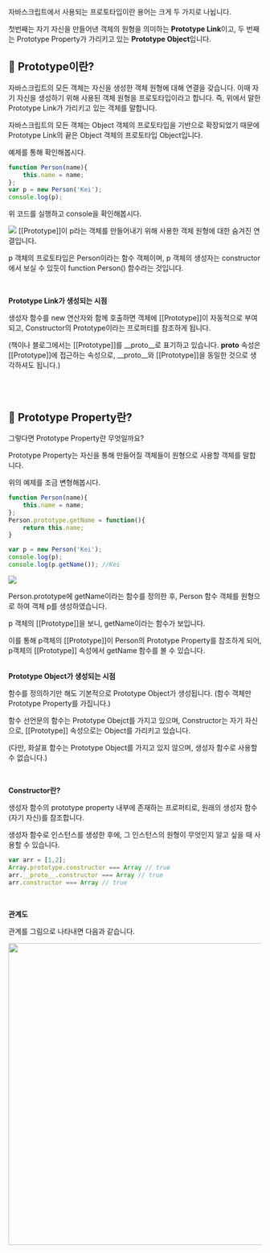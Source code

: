 자바스크립트에서 사용되는 프로토타입이란 용어는 크게 두 가지로 나뉩니다.

첫번째는 자기 자신을 만들어낸 객체의 원형을 의미하는 **Prototype Link**이고, 두 번째는 Prototype Property가 가리키고 있는 **Prototype Object**입니다.

## 🔸 Prototype이란? 
자바스크립트의 모든 객체는 자신을 생성한 객체 원형에 대해 연결을 갖습니다. 이때 자기 자신을 생성하기 위해 사용된 객체 원형을 프로토타입이라고 합니다. 즉, 위에서 말한 Prototype Link가 가리키고 있는 객체를 말합니다.

자바스크립트의 모든 객체는 Object 객체의 프로토타입을 기반으로 확장되었기 때문에 Prototype Link의 끝은 Object 객체의 프로토타입 Object입니다.



예제를 통해 확인해봅시다.
```javascript
function Person(name){
    this.name = name;
};
var p = new Person('Kei');
console.log(p);
```
위 코드를 실행하고 console을 확인해봅시다.

<img src="https://user-images.githubusercontent.com/17793440/162558796-3f586fb2-3dd9-4877-b72a-b183448508c5.png"/>
[[Prototype]]이 p라는 객체를 만들어내기 위해 사용한 객체 원형에 대한 숨겨진 연결입니다.

p 객체의 프로토타입은 Person이라는 함수 객체이며, p 객체의 생성자는 constructor에서 보실 수 있듯이 function Person() 함수라는 것입니다.

<br/>

**Prototype Link가 생성되는 시점** 

생성자 함수를 new 연산자와 함께 호출하면 객체에 [[Prototype]]이 자동적으로 부여되고, Constructor의 Prototype이라는 프로퍼티를 참조하게 됩니다.

(책이나 블로그에서는 [[Prototype]]를 __proto__로 표기하고 있습니다. __proto__ 속성은 [[Prototype]]에 접근하는 속성으로, __proto__와 [[Prototype]]을 동일한 것으로 생각하셔도 됩니다.)

<br/><br/>

## 🔸 Prototype Property란?
그렇다면 Prototype Property란 무엇일까요? 

Prototype Property는 자신을 통해 만들어질 객체들이 원형으로 사용할 객체를 말합니다.



위의 예제를 조금 변형해봅시다.
```javascript
function Person(name){
    this.name = name;
};
Person.prototype.getName = function(){
    return this.name;
}

var p = new Person('Kei');
console.log(p);
console.log(p.getName()); //Kei
```
<img src="https://user-images.githubusercontent.com/17793440/162558842-8afb548e-34c0-4f12-a497-7ea6b09ca4f0.png"/>


Person.prototype에 getName이라는 함수를 정의한 후, Person 함수 객체를 원형으로 하여 객체 p를 생성하였습니다.

p 객체의 [[Prototype]]을 보니, getName이라는 함수가 보입니다.

이를 통해 p객체의 [[Prototype]]이 Person의 Prototype Property를 참조하게 되어, p객체의 [[Prototype]] 속성에서 getName 함수를 볼 수 있습니다.
<br/><br/>


**Prototype Object가 생성되는 시점**

함수를 정의하기만 해도 기본적으로 Prototype Object가 생성됩니다. (함수 객체만 Prototype Property를 가집니다.) 

함수 선언문의 함수는 Prototype Obejct를 가지고 있으며, Constructor는 자기 자신으로, [[Prototype]] 속성으로는 Object를 가리키고 있습니다.

(다만, 화살표 함수는 Prototype Object를 가지고 있지 않으며, 생성자 함수로 사용할 수 없습니다.)

<br/>

**Constructor란?**

생성자 함수의 prototype property 내부에 존재하는 프로퍼티로, 원래의 생성자 함수(자기 자신)를 참조합니다.

생성자 함수로 인스턴스를 생성한 후에, 그 인스턴스의 원형이 무엇인지 알고 싶을 때 사용할 수 있습니다.
```javascript
var arr = [1,2];
Array.prototype.constructor === Array // true
arr.__proto__.constructor === Array // true
arr.constructor === Array // true
```

<br/>


**관계도**

관계를 그림으로 나타내면 다음과 같습니다.

<p align="center">
  
  <img src="https://user-images.githubusercontent.com/17793440/162558757-a8b98c7f-1ec7-4602-bee2-735c1cd67ba6.png" width="600px"/>

  </p>
